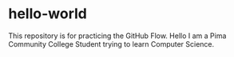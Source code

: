 # hello-world
This repository is for practicing the GitHub Flow.
Hello I am a Pima Community College Student trying to learn Computer Science.
